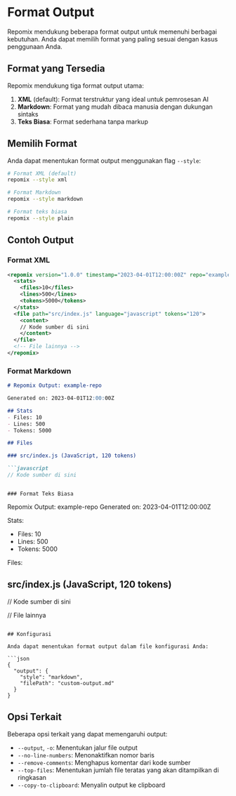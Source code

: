 # Format Output

<script setup>
import HomeBadges from '../../../components/HomeBadges.vue'
</script>

<HomeBadges />

Repomix mendukung beberapa format output untuk memenuhi berbagai kebutuhan. Anda dapat memilih format yang paling sesuai dengan kasus penggunaan Anda.

## Format yang Tersedia

Repomix mendukung tiga format output utama:

1. **XML** (default): Format terstruktur yang ideal untuk pemrosesan AI
2. **Markdown**: Format yang mudah dibaca manusia dengan dukungan sintaks
3. **Teks Biasa**: Format sederhana tanpa markup

## Memilih Format

Anda dapat menentukan format output menggunakan flag `--style`:

```bash
# Format XML (default)
repomix --style xml

# Format Markdown
repomix --style markdown

# Format teks biasa
repomix --style plain
```

## Contoh Output

### Format XML

```xml
<repomix version="1.0.0" timestamp="2023-04-01T12:00:00Z" repo="example-repo">
  <stats>
    <files>10</files>
    <lines>500</lines>
    <tokens>5000</tokens>
  </stats>
  <file path="src/index.js" language="javascript" tokens="120">
    <content>
    // Kode sumber di sini
    </content>
  </file>
  <!-- File lainnya -->
</repomix>
```

### Format Markdown

```markdown
# Repomix Output: example-repo

Generated on: 2023-04-01T12:00:00Z

## Stats
- Files: 10
- Lines: 500
- Tokens: 5000

## Files

### src/index.js (JavaScript, 120 tokens)

```javascript
// Kode sumber di sini
```

<!-- File lainnya -->
```

### Format Teks Biasa

```
Repomix Output: example-repo
Generated on: 2023-04-01T12:00:00Z

Stats:
- Files: 10
- Lines: 500
- Tokens: 5000

Files:

src/index.js (JavaScript, 120 tokens)
------------------------------------
// Kode sumber di sini

// File lainnya
```

## Konfigurasi

Anda dapat menentukan format output dalam file konfigurasi Anda:

```json
{
  "output": {
    "style": "markdown",
    "filePath": "custom-output.md"
  }
}
```

## Opsi Terkait

Beberapa opsi terkait yang dapat memengaruhi output:

- `--output`, `-o`: Menentukan jalur file output
- `--no-line-numbers`: Menonaktifkan nomor baris
- `--remove-comments`: Menghapus komentar dari kode sumber
- `--top-files`: Menentukan jumlah file teratas yang akan ditampilkan di ringkasan
- `--copy-to-clipboard`: Menyalin output ke clipboard
